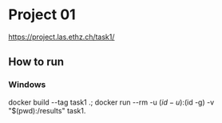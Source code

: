 # Project 01

https://project.las.ethz.ch/task1/

## How to run
### Windows
docker build --tag task1 .; docker run --rm -u $(id -u):$(id -g) -v "$(pwd):/results" task1.